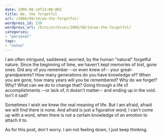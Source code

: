 ```yaml
---
date: 2006-08-14T14:00:00Z
title: We, the forgetful
url: /2006/08/14/we-the-forgetful/
wordpress_id: 239
wordpress_url: /bits/archives/2006/08/14/we-the-forgetful/
categories:
- "personal"
tags:
- "notes"
---
```


I am often intrigued, saddened, worried, by the human "natural" forgetful nature. Since the beginning of time, we haven't kept memories of lost, gone ones. Did any of you remember --or even knew of-- your great-grandparents? How many generations do you have knowledge of? When you are gone, how many years will you be remembered? Why do we forget? Why? What can we do to change that? Going through a life of accomplishments --or lack of, it doesn't matter-- and ending up in the void. Isn't it sad?

Sometimes I wish we knew the real meaning of life. But I am afraid, afraid we will find there is none. And afraid is just a figurative word; I can't come up with a word, when there is not a certain knowledge of an emotion to attach it to.

As for this post, don't worry. I am not feeling down, I just keep thinking.
